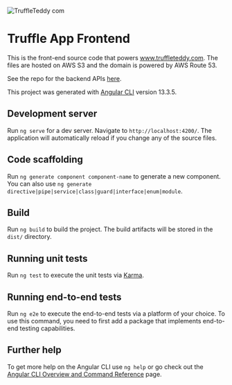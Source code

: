 ![TruffleTeddy com](https://user-images.githubusercontent.com/31792170/171095567-fa4e321e-96d7-4670-bf91-468af87bcf6c.png)

# Truffle App Frontend

This is the front-end source code that powers www.truffleteddy.com. The files are hosted on AWS S3 and the domain is powered by AWS Route 53.

See the repo for the backend APIs [here](https://github.com/aaroncorona/Truffle-App-Backend).

This project was generated with [Angular CLI](https://github.com/angular/angular-cli) version 13.3.5.

## Development server

Run `ng serve` for a dev server. Navigate to `http://localhost:4200/`. The application will automatically reload if you change any of the source files.

## Code scaffolding

Run `ng generate component component-name` to generate a new component. You can also use `ng generate directive|pipe|service|class|guard|interface|enum|module`.

## Build

Run `ng build` to build the project. The build artifacts will be stored in the `dist/` directory.

## Running unit tests

Run `ng test` to execute the unit tests via [Karma](https://karma-runner.github.io).

## Running end-to-end tests

Run `ng e2e` to execute the end-to-end tests via a platform of your choice. To use this command, you need to first add a package that implements end-to-end testing capabilities.

## Further help

To get more help on the Angular CLI use `ng help` or go check out the [Angular CLI Overview and Command Reference](https://angular.io/cli) page.
